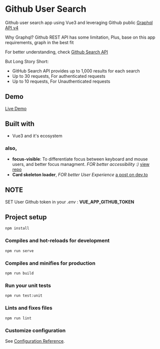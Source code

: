 # Github User Search
Github user search app using Vue3 and leveraging Github public [Graphql API v4](https://docs.github.com/en/graphql/overview/about-the-graphql-api)

Why Graphql? Github REST API has some limitation, Plus, base on this app requirements, graph in the best fit

For better understanding, check [Github Search API](https://docs.github.com/en/rest/reference/search)

But Long Story Short:
- GitHub Search API provides up to 1,000 results for each search
- Up to 30 requests, For authenticated requests
- Up to 10 requests, For Unauthenticated requests

## Demo
[Live Demo](https://abubakeryahia.com/demos/github-user-search)

## Built with
- Vue3 and it's ecosystem

### also,
- **focus-visible**: To differentiate focus between keyboard and mouse users, and better focus managment. *FOR better accessibility :)* [view repo](https://github.com/WICG/focus-visible)
- **Card skeleton loader**, *FOR better User Experience* [a post on dev.to](https://dev.to/devggaurav/build-a-simple-card-skeleton-loader-component-using-html-and-css-3a20)

## NOTE
SET User Github token in your *.env* : **VUE_APP_GITHUB_TOKEN**


## Project setup
```
npm install
```

### Compiles and hot-reloads for development
```
npm run serve
```

### Compiles and minifies for production
```
npm run build
```

### Run your unit tests
```
npm run test:unit
```

### Lints and fixes files
```
npm run lint
```

### Customize configuration
See [Configuration Reference](https://cli.vuejs.org/config/).

